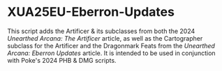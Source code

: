 # XUA25EU-Eberron-Updates
This script adds the Artificer &amp; its subclasses from both the 2024 *Unearthed Arcana: The Artificer* article, as well as the Cartographer subclass for the Artificer and the Dragonmark Feats from the *Unearthed Arcana: Eberron Updates* article. It is intended to be used in conjunction with Poke's 2024 PHB &amp; DMG scripts.
